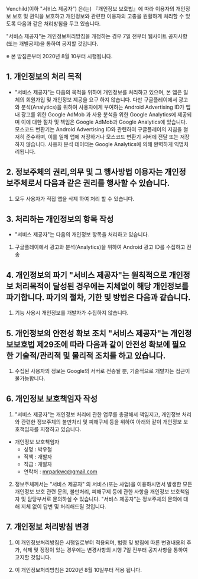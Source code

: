 Venchild(이하 "서비스 제공자") 은(는) 『개인정보 보호법』에 따라 이용자의 개인정보 보호 및 권익을 보호하고 개인정보와 관련한 이용자의 고충을 원활하게 처리할 수 있도록 다음과 같은 처리방침을 두고 있습니다.

"서비스 제공자"는 개인정보처리방침을 개정하는 경우 7일 전부터 웹사이트 공지사항(또는 개별공지)을 통하여 공지할 것입니다.

※ 본 방침은부터 2020년 8월 10부터 시행됩니다.

## 1. 개인정보의 처리 목적

- "서비스 제공자"는 다음의 목적을 위하여 개인정보를 처리하고 있으며, 본 앱은 일체의 회원가입 및 개인정보 제공을 요구 하지 않습니다. 다만 구글플레이에서 광고와 분석(Analytics)을 위하여 사용자에게 부여하는 Android Advertising ID가 앱 내 광고를 위한 Google AdMob 과 사용 분석을 위한 Google Analytics에 제공되며 이에 대한 절차 및 책임은 Google AdMob과 Google Analytics에 있습니다.
모스코드 변환기는 Android Advertising ID와 관련하여 구글플레이의 지침을 철저히 준수하며, 이를 일체 앱에 저장하거나 모스코드 변환기 서버에 전달 또는 저장하지 않습니다.
사용자 분석 데이터는 Google Analytics에 의해 완벽하게 익명처리됩니다.

## 2. 정보주체의 권리,의무 및 그 행사방법 이용자는 개인정보주체로서 다음과 같은 권리를 행사할 수 있습니다.
1. 모두 사용자가 직접 앱을 삭제 하여 처리 할 수 있습니다.

## 3. 처리하는 개인정보의 항목 작성
-  "서비스 제공자"는 다음의 개인정보 항목을 처리하고 있습니다.
1. 구글플레이에서 광고와 분석(Analytics)을 위하여 Android 광고 ID를 수집하고 전송

## 4. 개인정보의 파기 "서비스 제공자"는 원칙적으로 개인정보 처리목적이 달성된 경우에는 지체없이 해당 개인정보를 파기합니다. 파기의 절차, 기한 및 방법은 다음과 같습니다.
1. 기능 사용시 개인정보를 개발자가 수집하지 않습니다.

## 5. 개인정보의 안전성 확보 조치 "서비스 제공자"는 개인정보보호법 제29조에 따라 다음과 같이 안전성 확보에 필요한 기술적/관리적 및 물리적 조치를 하고 있습니다.
1. 수집된 사용자의 정보는 Google의 서버로 전송될 뿐, 기술적으로 개발자는 접근이 불가능합니다.

## 6. 개인정보 보호책임자 작성
1.  "서비스 제공자"는 개인정보 처리에 관한 업무를 총괄해서 책임지고, 개인정보 처리와 관련한 정보주체의 불만처리 및 피해구제 등을 위하여 아래와 같이 개인정보 보호책임자를 지정하고 있습니다.

* 개인정보 보호책임자
  * 성명 : 박우철
  * 직책 : 개발자
  * 직급 : 개발자
  * 연락처 : mrparkwc@gmail.com

2.  정보주체께서는 "서비스 제공자" 의 서비스(또는 사업)을 이용하시면서 발생한 모든 개인정보 보호 관련 문의, 불만처리, 피해구제 등에 관한 사항을 개인정보 보호책임자 및 담당부서로 문의하실 수 있습니다. "서비스 제공자"는 정보주체의 문의에 대해 지체 없이 답변 및 처리해드릴 것입니다.

## 7. 개인정보 처리방침 변경

1. 이 개인정보처리방침은 시행일로부터 적용되며, 법령 및 방침에 따른 변경내용의 추가, 삭제 및 정정이 있는 경우에는 변경사항의 시행 7일 전부터 공지사항을 통하여 고지할 것입니다.

2. 이 개인정보처리방침은 2020년 8월 10일부터 적용 됩니다.
